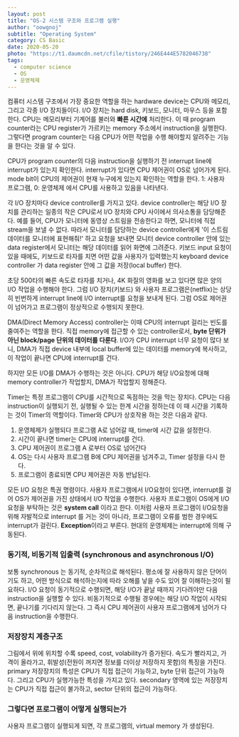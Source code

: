 ```yaml
---
layout: post
title: "OS-2 시스템 구조와 프로그램 실행"
author: "oowgnoj"
subtitle: "Operating System"
category: CS Basic
date: 2020-05-20
photo: "https://t1.daumcdn.net/cfile/tistory/246E444E5782046738"
tags:
  - computer science
  - OS
  - 운영체제
---
```



컴퓨터 시스템 구조에서 가장 중요한 역할을 하는 hardware device는 CPU와 메모리, 그리고 각종 I/O 장치들이다. I/O 장치는 hard disk, 키보드, 모니터, 마우스 등을 포함한다. CPU는 메모리부터 기계어를 불러와 **빠른 시간에** 처리한다. 이 때 program counter라는 CPU register가 가르키는 memory 주소에서 instruction을 실행한다. 그렇다면 program counter는 다음 CPU가 어떤 작업을 수행 해야할지 알려주는 기능을 한다는 것을 알 수 있다.

CPU가 program counter의 다음 instruction을 실행하기 전 interrupt line에 interrupt가 있는지 확인한다. interrupt가 있다면 CPU 제어권이 OS로 넘어가게 된다. 
mode bit이 CPU의 제어권이 현재 누구에게 있는지 확인하는 역할을 한다. 1: 사용자 프로그램, 0: 운영체제 에서 CPU를 사용하고 있음을 나타낸다.

각 I/O 장치마다 device controller를 가지고 있다. device controller는 해당 I/O 장치를 관리하는 일종의 작은 CPU로서 I/O 장치와 CPU 사이에서 의사소통을 담당해준다. 예를 들어, CPU가 모니터에 동영상 스트림을 전송한다고 하면, 모니터에 직접 stream을 보낼 수 없다. 따라서 모니터를 담당하는 device controller에게 '이 스트림 데이터를 모니터에 표현해줘!' 하고 요청을 보내면 모니터 device controller 안에 있는 data register에서 모니터는 해당 데이터를 읽어 화면에 그려준다. 키보드 input 요청이 있을 때에도, 키보드로 타자를 치면 어떤 값을 사용자가 입력했는지 keyboard device controller 가 data register 안에 그 값을 저장(local buffer) 한다.


초당 500타의 빠른 속도로 타자를 치거나, 4K 화질의 영화를 보고 있다면 많은 양의 I/O 작업을 수행해야 한다. 그럼 I/O 장치(키보드) 와 사용자 프로그램은(netflix)는 상당히 빈번하게 interrupt line에 I/O interrupt를 요청을 보내게 된다. 그럼 OS로 제어권이 넘어가고 프로그램이 정상적으로 수행되지 못한다. 

DMA(Direct Memory Access) controller는 이때 CPU의 interrupt 걸리는 빈도를 줄여주는 역할을 한다. 직접 memory에 접근할 수 있는 controller로서, **byte 단위가 아닌 block/page 단위의 데이터를 다룬다**. I/O가 CPU interrupt 너무 요청이 많다 보니, DMA가 직접 device 내부에 local buffer에 있는 데이터를 memory에 복사하고, 이 작업이 끝나면 CPU에 interrupt를 건다.

하지만 모든 I/O를 DMA가 수행하는 것은 아니다. CPU가 해당 I/O요청에 대해 memory controller가 작업할지, DMA가 작업할지 정해준다.


Timer는 특정 프로그램이 CPU를 시간적으로 독점하는 것을 막는 장치다. CPU는 다음 instruction이 실행되기 전, 실행될 수 있는 한계 시간을 정하는데 이 때 시간을 기록하는 것이 Timer의 역할이다. Timer와 CPU가 상호작용 하는 것은 다음과 같다.
1. 운영체제가 실행되다 프로그램 A로 넘어갈 때, timer에 시간 값을 설정한다.
2. 시간이 끝나면 timer는 CPU에 interrupt를 건다.
3. CPU 제어권이 프로그램 A 로부터 OS로 넘어간다
4. OS는 다시 사용자 프로그램 B에 CPU 제어권을 넘겨주고, Timer 설정을 다시 한다.
5. 프로그램이 종료되면 CPU 제어권은 자동 반납된다.



모든 I/O 요청은 특권 명령이다. 사용자 프로그램에서 I/O요청이 있다면, interrupt를 걸어 OS가 제어권을 가진 상태에서 I/O 작업을 수행한다. 사용자 프로그램이 OS에게 I/O 요청을 부탁하는 것은 **system call** 이라고 한다. 이처럼 사용자 프로그램이 I/O요청을 위해 자발적으로 interrupt 를 거는 것이 아니라, 프로그램이 오류를 범한 경우에도 interrupt가 걸린다. **Exception**이라고 부른다.
현대의 운영체제는 interrupt에 의해 구동된다.


### 동기적, 비동기적 입출력 (synchronous and asynchronous I/O)

보통 synchronous 는 동기적, 순차적으로 해석된다. 평소에 잘 사용하지 않은 단어이기도 하고, 어떤 방식으로 해석하는지에 따라 오해를 낳을 수도 있어 잘 이해하는것이 필요하다. 
I/O 요청이 동기적으로 수행되면, 해당 I/O가 끝날 때까지 기다려야만 다음 instruction을 실행할 수 있다. 비동기적으로 수행될 경우에는 해당 I/O 작업이 시작되면, 끝나기를 기다리지 않는다. 그 즉시 CPU 제어권이 사용자 프로그램에게 넘어가 다음 instruction을 수행한다.



### 저장장치 계층구조
그림에서 위에 위치할 수록 speed, cost, volability가 증가된다. 속도가 빨라지고, 가격이 올라가고, 휘발성(전원이 꺼지면 정보를 더이상 저장하지 못함)의 특징을 가진다. primary 저장장치의 특성은 CPU가 직접 접근이 가능하고, byte 단위 접근이 가능하다. 그리고 CPU가 실행가능한 특성을 가지고 있다. secondary 영역에 있는 저장장치는 CPU가 직접 접근이 불가하고, sector 단위의 접근이 가능하다.



### 그렇다면 프로그램이 어떻게 실행되는가

사용자 프로그램이 실행되게 되면, 각 프로그램의, virtual memory 가 생성된다. 









